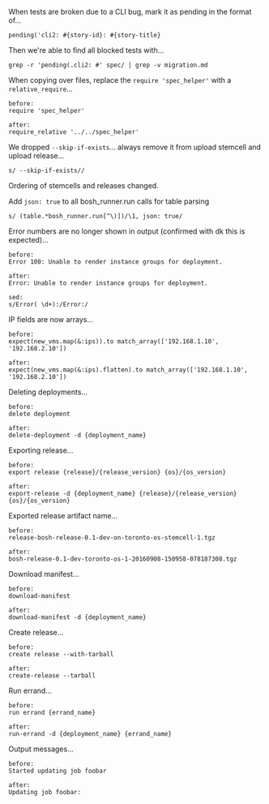 When tests are broken due to a CLI bug, mark it as pending in the format of... 

    pending('cli2: #{story-id}: #{story-title}

Then we're able to find all blocked tests with...

    grep -r 'pending(.cli2: #' spec/ | grep -v migration.md


When copying over files, replace the `require 'spec_helper'` with a `relative_require`...

    before:
    require 'spec_helper'

    after:
    require_relative '../../spec_helper'


We dropped `--skip-if-exists`... always remove it from upload stemcell and upload release...

    s/ --skip-if-exists//

Ordering of stemcells and releases changed.

Add `json: true` to all bosh_runner.run calls for table parsing
 
    s/ (table.*bosh_runner.run[^\)])/\1, json: true/

Error numbers are no longer shown in output (confirmed with dk this is expected)...

    before:
    Error 100: Unable to render instance groups for deployment.
    
    after:
    Error: Unable to render instance groups for deployment.

    sed:
    s/Error( \d+):/Error:/

IP fields are now arrays... 

    before:
    expect(new_vms.map(&:ips)).to match_array(['192.168.1.10', '192.168.2.10'])
    
    after:
    expect(new_vms.map(&:ips).flatten).to match_array(['192.168.1.10', '192.168.2.10'])

Deleting deployments...

    before:
    delete deployment
    
    after:
    delete-deployment -d {deployment_name}

Exporting release...
 
    before:
    export release {release}/{release_version} {os}/{os_version}
     
    after:
    export-release -d {deployment_name} {release}/{release_version} {os}/{os_version}

Exported release artifact name...

    before:
    release-bosh-release-0.1-dev-on-toronto-os-stemcell-1.tgz
    
    after:
    bosh-release-0.1-dev-toronto-os-1-20160908-150958-078187308.tgz

Download manifest...

    before:
    download-manifest
    
    after:
    download-manifest -d {deployment_name}


Create release...
 
    before:
    create release --with-tarball
    
    after:
    create-release --tarball

Run errand...

    before:
    run errand {errand_name}
    
    after:
    run-errand -d {deployment_name} {errand_name}

Output messages...

    before:
    Started updating job foobar
    
    after:
    Updating job foobar: 
